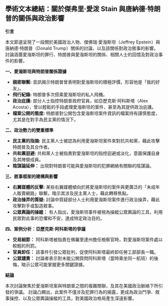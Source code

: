 ## 學術文本總結：關於傑弗里·愛泼 Stain 與唐納德·特朗普的關係與政治影響

**引言**

本文節選呈現了一段關於美國政治人物、傑佛瑞·愛潑斯坦（Jeffrey Epstein）與唐納德·特朗普（Donald Trump）關係的討論，以及該關係對政治敘事的影響。 討論涵蓋愛潑斯坦的罪行、特朗普與愛潑斯坦的關係、相關人士的回憶及對政治事件的影響。

**一、愛潑斯坦與特朗普關係證據**

*   **親密聯繫:** 音訊揭示特朗普曾表明對愛潑斯坦的積極評價，形容他是「我的好友」。
*   **飛行紀錄:**  特朗普多次搭乘愛潑斯坦的私人飛機。
*   **政治庇護:** 部分人士指控特朗普政府官員，如亞歷克斯·阿科斯塔（Alex Acosta），曾以輕鬆的手段處理愛潑斯坦的案件，甚至為其提供政治庇護。
*   **檔案公開的態度:**  特朗普對公開包含愛潑斯坦案件資訊的檔案持有謹慎態度，尤其是在對手為民主黨的情況下。

**二、政治勢力的雙重標準**

*   **民主黨的指摘:** 民主黨人士被認為利用愛潑斯坦案件來對抗共和黨，藉此攻擊特朗普及其合作者。
*   **共和黨迴避:** 共和黨人士被指責對愛潑斯坦的指控迴避或淡化，意圖保護自身及其陣營成員。
*   **陰謀論延伸：**  出現對特朗普可能與愛潑斯坦的犯罪網絡有關聯的陰謀論。

**三、敘事框架的建構與影響**

*   **右翼媒體的反擊:** 某些右翼媒體傾向於將愛潑斯坦的案件與更廣泛的「未成年人販賣網路」聯繫，暗示其涉及民主黨人士，藉此轉移焦點。
*   **政治操弄的質疑:**  討論中質疑部分人士利用愛潑斯坦案件進行政治操弄，藉此攻擊對手或製造敘事。
*   **公眾輿論的操縱：** 有人指出，愛潑斯坦事件被視為操縱公眾輿論的工具，利用民眾對此事的恐懼和不安，達成特定政治目的。

**四、案例分析：亞歷克斯·阿科斯塔的爭議**

*   **交易細節：** 阿科斯塔被指責在佛羅里達州擔任檢察官時，對愛潑斯坦案件處以較輕的刑罰。
*   **官員卸任：** 該事件引發公眾批判，促使阿科斯塔最終卸任勞工部部長一職。
*   **公眾譴責：**  討論者表示對未能公開質問阿科斯塔（當時乘坐同一航班）的後悔，暗示公眾可能掌握更多關鍵證據。

**結論**

本次討論聚焦於愛潑斯坦案與特朗普之間的複雜關聯，及其在美國政治脈絡下所引發的爭議。 討論凸顯出，此案件不僅涉及犯罪行為的揭露，更成為政治鬥爭、敘事操控、以及公眾輿論操縱的工具，對美國政治格局產生深遠影響。